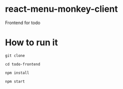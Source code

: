 # react-menu-monkey-client

Frontend for todo

# How to run it

`git clone `

`cd todo-frontend`

`npm install`

`npm start`
